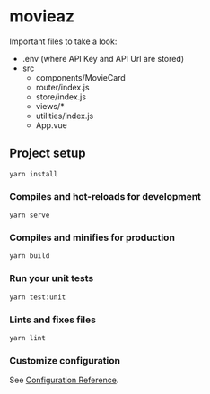 # movieaz

Important files to take a look:

- .env (where API Key and API Url are stored)
- src
  - components/MovieCard
  - router/index.js
  - store/index.js
  - views/*
  - utilities/index.js
  - App.vue

## Project setup
```
yarn install
```

### Compiles and hot-reloads for development
```
yarn serve
```

### Compiles and minifies for production
```
yarn build
```

### Run your unit tests
```
yarn test:unit
```

### Lints and fixes files
```
yarn lint
```

### Customize configuration
See [Configuration Reference](https://cli.vuejs.org/config/).
